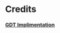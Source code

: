 # Credits

### [GDT Implimentation](https://samypesse.gitbook.io/how-to-create-an-operating-system/chapter-6)